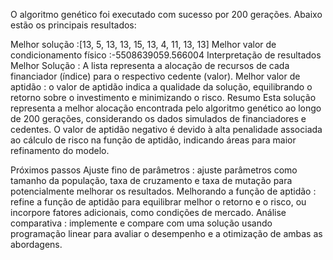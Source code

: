 O algoritmo genético foi executado com sucesso por 200 gerações. Abaixo estão os principais resultados:

Melhor solução :[13, 5, 13, 13, 15, 13, 4, 11, 13, 13]
Melhor valor de condicionamento físico :-5508639059.566004
Interpretação de resultados
Melhor Solução : A lista representa a alocação de recursos de cada financiador (índice) para o respectivo cedente (valor).
Melhor valor de aptidão : o valor de aptidão indica a qualidade da solução, equilibrando o retorno sobre o investimento e minimizando o risco.
Resumo
Esta solução representa a melhor alocação encontrada pelo algoritmo genético ao longo de 200 gerações, considerando os dados simulados de financiadores e cedentes. O valor de aptidão negativo é devido à alta penalidade associada ao cálculo de risco na função de aptidão, indicando áreas para maior refinamento do modelo.

Próximos passos
Ajuste fino de parâmetros : ajuste parâmetros como tamanho da população, taxa de cruzamento e taxa de mutação para potencialmente melhorar os resultados.
Melhorando a função de aptidão : refine a função de aptidão para equilibrar melhor o retorno e o risco, ou incorpore fatores adicionais, como condições de mercado.
Análise comparativa : implemente e compare com uma solução usando programação linear para avaliar o desempenho e a otimização de ambas as abordagens.
